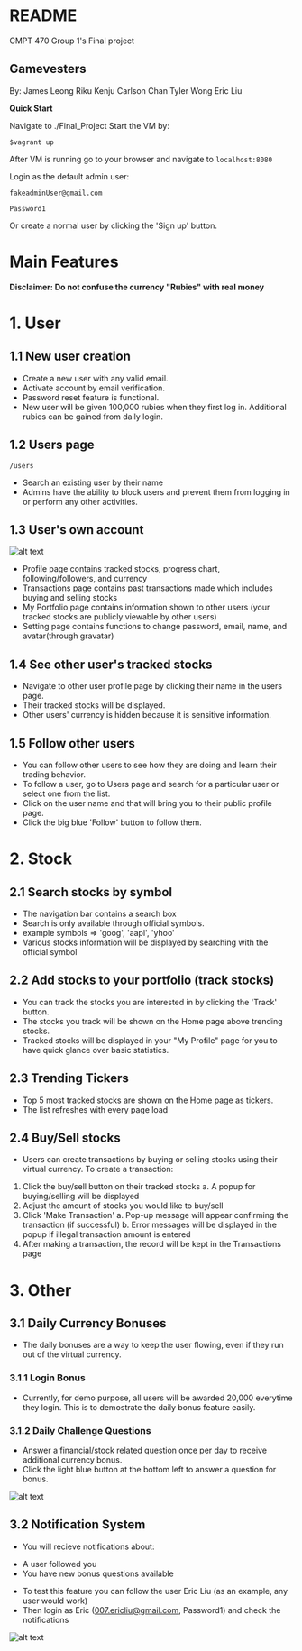 # README

CMPT 470 Group 1's Final project

## Gamevesters

By:
    James Leong
    Riku Kenju
    Carlson Chan
    Tyler Wong
    Eric Liu

**Quick Start**

Navigate to ./Final_Project
Start the VM by:

```
$vagrant up
```

After VM is running go to your browser and navigate to ```localhost:8080```

Login as the default admin user:
```
fakeadminUser@gmail.com
```

```
Password1
```

Or create a normal user by clicking the 'Sign up' button.


# Main Features
**Disclaimer: Do not confuse the currency "Rubies" with real money**


# 1. User

## 1.1 New user creation

- Create a new user with any valid email.
- Activate account by email verification.
- Password reset feature is functional.
- New user will be given 100,000 rubies when they first log in. Additional rubies can be gained from daily login.

## 1.2 Users page
```
/users
```

- Search an existing user by their name
- Admins have the ability to block users and prevent them from logging in or perform any other activities.

## 1.3 User's own account

![alt text][profile-dropdown]


- Profile page contains tracked stocks, progress chart, following/followers, and currency
- Transactions page contains past transactions made which includes buying and selling stocks
- My Portfolio page contains information shown to other users (your tracked stocks are publicly viewable by other users)
- Setting page contains functions to change password, email, name, and avatar(through gravatar)

## 1.4 See other user's tracked stocks

- Navigate to other user profile page by clicking their name in the users page.
- Their tracked stocks will be displayed.
- Other users' currency is hidden because it is sensitive information.

## 1.5 Follow other users
- You can follow other users to see how they are doing and learn their trading behavior.
- To follow a user, go to Users page and search for a particular user or select one from the list.
- Click on the user name and that will bring you to their public profile page.
- Click the big blue 'Follow' button to follow them.

# 2. Stock

## 2.1 Search stocks by symbol

- The navigation bar contains a search box 
- Search is only available through official symbols.
- example symbols => 'goog', 'aapl', 'yhoo'
- Various stocks information will be displayed by searching with the official symbol


## 2.2 Add stocks to your portfolio (track stocks)

- You can track the stocks you are interested in by clicking the 'Track' button.
- The stocks you track will be shown on the Home page above trending stocks.
- Tracked stocks will be displayed in your "My Profile" page for you to have quick glance over basic statistics.


## 2.3 Trending Tickers

- Top 5 most tracked stocks are shown on the Home page as tickers.
- The list refreshes with every page load


## 2.4 Buy/Sell stocks
- Users can create transactions by buying or selling stocks using their virtual currency.
To create a transaction:
1. Click the buy/sell button on their tracked stocks
    a. A popup for buying/selling will be displayed
2. Adjust the amount of stocks you would like to buy/sell
3. Click 'Make Transaction'
    a. Pop-up message will appear confirming the transaction (if successful)
    b. Error messages will be displayed in the popup if illegal transaction amount is entered
4. After making a transaction, the record will be kept in the Transactions page


# 3. Other

## 3.1 Daily Currency Bonuses

- The daily bonuses are a way to keep the user flowing, even if they run out of the virtual currency.

### 3.1.1 Login Bonus

- Currently, for demo purpose, all users will be awarded 20,000 everytime they login. This is to demostrate the daily bonus feature easily.

### 3.1.2 Daily Challenge Questions

- Answer a financial/stock related question once per day to receive additional currency bonus.
- Click the light blue button at the bottom left to answer a question for bonus.


![alt text][question-button]

## 3.2 Notification System

- You will recieve notifications about:
* A user followed you
* You have new bonus questions available

- To test this feature you can follow the user Eric Liu (as an example, any user would work)
- Then login as Eric (007.ericliu@gmail.com, Password1) and check the notifications

![alt text][notification]


[notification]: https://raw.githubusercontent.com/KenRiku/cmpt470_personal/master/notif.png "notification 1"
[question-button]: https://raw.githubusercontent.com/KenRiku/cmpt470_personal/master/question%20but.png "questions 1"
[history]: https://raw.githubusercontent.com/KenRiku/cmpt470_personal/master/trans.png "history 1"
[transaction]: https://raw.githubusercontent.com/KenRiku/cmpt470_personal/master/Screen%20Shot%202016-12-05%20at%203.05.03%20PM.png "buy sell popup 1"
[profile-dropdown]: https://raw.githubusercontent.com/KenRiku/cmpt470_personal/master/pro.png "account dropdown 1"
[track-tut]: https://raw.githubusercontent.com/KenRiku/cmpt470_personal/master/track.png "Track Stock Button 1"
[tracked-home]: https://raw.githubusercontent.com/KenRiku/cmpt470_personal/master/Screen%20Shot%202016-12-05%20at%202.25.44%20PM.png "Home with Tracked stock 1"
[tracked-profile]:https://raw.githubusercontent.com/KenRiku/cmpt470_personal/master/Screen%20Shot%202016-12-05%20at%202.31.02%20PM.png "Profile with tracked stock 1"
[trending]: https://raw.githubusercontent.com/KenRiku/cmpt470_personal/master/trending.png "trending tickers 1"
